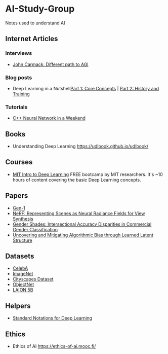# AI-Study-Group
Notes used to understand AI

## Internet Articles
### Interviews
- [John Carmack: Different path to AGI](https://dallasinnovates.com/exclusive-qa-john-carmacks-different-path-to-artificial-general-intelligence/)

### Blog posts
- Deep Learning in a Nutshell[Part 1: Core Concepts](https://developer.nvidia.com/blog/deep-learning-nutshell-core-concepts/) | [Part 2:  History and Training](https://developer.nvidia.com/blog/deep-learning-nutshell-history-training/)

### Tutorials
- [C++ Neural Network in a Weekend](https://www.jeremyong.com/cpp/machine-learning/2020/10/23/cpp-neural-network-in-a-weekend/)

## Books
* Understanding Deep Learning https://udlbook.github.io/udlbook/

## Courses
- [MIT Intro to Deep Learning](http://introtodeeplearning.com/) FREE bootcamp by MIT researchers. It's ~10 hours of content covering the basic Deep Learning concepts.

## Papers
- [Gen-1](https://arxiv.org/abs/2302.03011)
- [NeRF: Representing Scenes as Neural Radiance Fields for View Synthesis](https://arxiv.org/abs/2003.08934)
- [Gender Shades: Intersectional Accuracy Disparities in
Commercial Gender Classification](https://proceedings.mlr.press/v81/buolamwini18a/buolamwini18a.pdf)
- [Uncovering and Mitigating Algorithmic Bias through Learned Latent Structure](http://introtodeeplearning.com/AAAI_MitigatingAlgorithmicBias.pdf)

## Datasets
- [CelebA](https://paperswithcode.com/dataset/celeba)
- [ImageNet](https://image-net.org/)
- [Cityscapes Dataset](https://www.cityscapes-dataset.com/)
- [ObjectNet](https://objectnet.dev/)
- [LAION 5B](https://laion.ai/blog/laion-5b/)

## Helpers
- [Standard Notations for Deep Learning](https://cs230.stanford.edu/files/Notation.pdf)

## Ethics
* Ethics of AI https://ethics-of-ai.mooc.fi/
